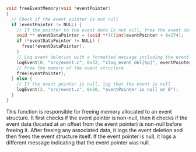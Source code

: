 ```c
void freeEventMemory(void *eventPointer)
{
  // Check if the event pointer is not null
  if (eventPointer != NULL) {
    // If the pointer to the event data is not null, free the event data memory
    void ** eventDataPointer = (void **)((int)eventPointer + 0x174);
    if (*eventDataPointer != NULL) {
      free(*eventDataPointer);
    }
    // Log event deletion with a formatted message including the event pointer address
    logEvent(0, "src/event.c", 0x32, "zlog_event_del[%p]", eventPointer);
    // Free the memory of the event structure
    free(eventPointer);
  } else {
    // If the event pointer is null, log that the event is null
    logEvent(2, "src/event.c", 0x30, "eventPointer is null or 0");
  }
}
```

This function is responsible for freeing memory allocated to an event structure. It first checks if the event pointer is non-null, then it checks if the event data (located at an offset from the event pointer) is non-null before freeing it. After freeing any associated data, it logs the event deletion and then frees the event structure itself. If the event pointer is null, it logs a different message indicating that the event pointer was null.